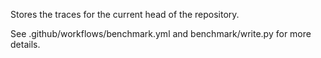 Stores the traces for the current head of the repository. 

See .github/workflows/benchmark.yml and benchmark/write.py for more details.